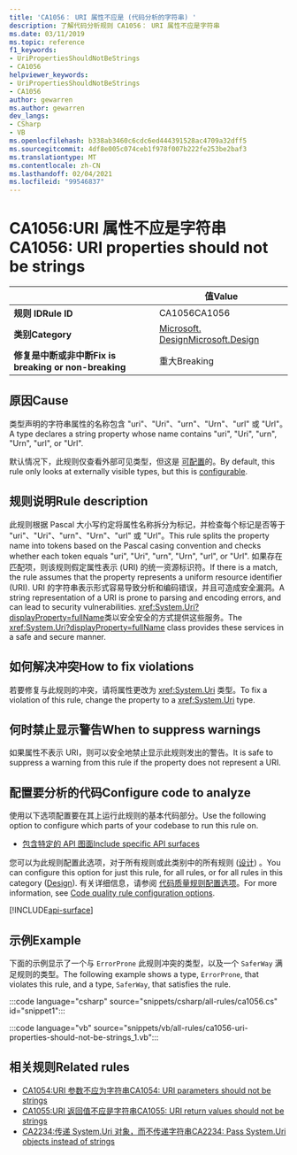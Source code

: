 ```yaml
---
title: 'CA1056： URI 属性不应是 (代码分析的字符串) '
description: 了解代码分析规则 CA1056： URI 属性不应是字符串
ms.date: 03/11/2019
ms.topic: reference
f1_keywords:
- UriPropertiesShouldNotBeStrings
- CA1056
helpviewer_keywords:
- UriPropertiesShouldNotBeStrings
- CA1056
author: gewarren
ms.author: gewarren
dev_langs:
- CSharp
- VB
ms.openlocfilehash: b338ab3460c6cdc6ed444391528ac4709a32dff5
ms.sourcegitcommit: 4df8e005c074ceb1f978f007b222fe253be2baf3
ms.translationtype: MT
ms.contentlocale: zh-CN
ms.lasthandoff: 02/04/2021
ms.locfileid: "99546837"
---
```

# <a name="ca1056-uri-properties-should-not-be-strings"></a><span data-ttu-id="cc08b-103">CA1056:URI 属性不应是字符串</span><span class="sxs-lookup"><span data-stu-id="cc08b-103">CA1056: URI properties should not be strings</span></span>

| | <span data-ttu-id="cc08b-104">值</span><span class="sxs-lookup"><span data-stu-id="cc08b-104">Value</span></span> |
|-|-|
| <span data-ttu-id="cc08b-105">**规则 ID**</span><span class="sxs-lookup"><span data-stu-id="cc08b-105">**Rule ID**</span></span> |<span data-ttu-id="cc08b-106">CA1056</span><span class="sxs-lookup"><span data-stu-id="cc08b-106">CA1056</span></span>|
| <span data-ttu-id="cc08b-107">**类别**</span><span class="sxs-lookup"><span data-stu-id="cc08b-107">**Category**</span></span> |[<span data-ttu-id="cc08b-108">Microsoft. Design</span><span class="sxs-lookup"><span data-stu-id="cc08b-108">Microsoft.Design</span></span>](design-warnings.md)|
| <span data-ttu-id="cc08b-109">**修复是中断或非中断**</span><span class="sxs-lookup"><span data-stu-id="cc08b-109">**Fix is breaking or non-breaking**</span></span> |<span data-ttu-id="cc08b-110">重大</span><span class="sxs-lookup"><span data-stu-id="cc08b-110">Breaking</span></span>|

## <a name="cause"></a><span data-ttu-id="cc08b-111">原因</span><span class="sxs-lookup"><span data-stu-id="cc08b-111">Cause</span></span>

<span data-ttu-id="cc08b-112">类型声明的字符串属性的名称包含 "uri"、"Uri"、"urn"、"Urn"、"url" 或 "Url"。</span><span class="sxs-lookup"><span data-stu-id="cc08b-112">A type declares a string property whose name contains "uri", "Uri", "urn", "Urn", "url", or "Url".</span></span>

<span data-ttu-id="cc08b-113">默认情况下，此规则仅查看外部可见类型，但这是 [可配置](#configure-code-to-analyze)的。</span><span class="sxs-lookup"><span data-stu-id="cc08b-113">By default, this rule only looks at externally visible types, but this is [configurable](#configure-code-to-analyze).</span></span>

## <a name="rule-description"></a><span data-ttu-id="cc08b-114">规则说明</span><span class="sxs-lookup"><span data-stu-id="cc08b-114">Rule description</span></span>

<span data-ttu-id="cc08b-115">此规则根据 Pascal 大小写约定将属性名称拆分为标记，并检查每个标记是否等于 "uri"、"Uri"、"urn"、"Urn"、"url" 或 "Url"。</span><span class="sxs-lookup"><span data-stu-id="cc08b-115">This rule splits the property name into tokens based on the Pascal casing convention and checks whether each token equals "uri", "Uri", "urn", "Urn", "url", or "Url".</span></span> <span data-ttu-id="cc08b-116">如果存在匹配项，则该规则假定属性表示 (URI) 的统一资源标识符。</span><span class="sxs-lookup"><span data-stu-id="cc08b-116">If there is a match, the rule assumes that the property represents a uniform resource identifier (URI).</span></span> <span data-ttu-id="cc08b-117">URI 的字符串表示形式容易导致分析和编码错误，并且可造成安全漏洞。</span><span class="sxs-lookup"><span data-stu-id="cc08b-117">A string representation of a URI is prone to parsing and encoding errors, and can lead to security vulnerabilities.</span></span> <span data-ttu-id="cc08b-118"><xref:System.Uri?displayProperty=fullName>类以安全安全的方式提供这些服务。</span><span class="sxs-lookup"><span data-stu-id="cc08b-118">The <xref:System.Uri?displayProperty=fullName> class provides these services in a safe and secure manner.</span></span>

## <a name="how-to-fix-violations"></a><span data-ttu-id="cc08b-119">如何解决冲突</span><span class="sxs-lookup"><span data-stu-id="cc08b-119">How to fix violations</span></span>

<span data-ttu-id="cc08b-120">若要修复与此规则的冲突，请将属性更改为 <xref:System.Uri> 类型。</span><span class="sxs-lookup"><span data-stu-id="cc08b-120">To fix a violation of this rule, change the property to a <xref:System.Uri> type.</span></span>

## <a name="when-to-suppress-warnings"></a><span data-ttu-id="cc08b-121">何时禁止显示警告</span><span class="sxs-lookup"><span data-stu-id="cc08b-121">When to suppress warnings</span></span>

<span data-ttu-id="cc08b-122">如果属性不表示 URI，则可以安全地禁止显示此规则发出的警告。</span><span class="sxs-lookup"><span data-stu-id="cc08b-122">It is safe to suppress a warning from this rule if the property does not represent a URI.</span></span>

## <a name="configure-code-to-analyze"></a><span data-ttu-id="cc08b-123">配置要分析的代码</span><span class="sxs-lookup"><span data-stu-id="cc08b-123">Configure code to analyze</span></span>

<span data-ttu-id="cc08b-124">使用以下选项配置要在其上运行此规则的基本代码部分。</span><span class="sxs-lookup"><span data-stu-id="cc08b-124">Use the following option to configure which parts of your codebase to run this rule on.</span></span>

- [<span data-ttu-id="cc08b-125">包含特定的 API 图面</span><span class="sxs-lookup"><span data-stu-id="cc08b-125">Include specific API surfaces</span></span>](#include-specific-api-surfaces)

<span data-ttu-id="cc08b-126">您可以为此规则配置此选项，对于所有规则或此类别中的所有规则 ([设计](design-warnings.md)) 。</span><span class="sxs-lookup"><span data-stu-id="cc08b-126">You can configure this option for just this rule, for all rules, or for all rules in this category ([Design](design-warnings.md)).</span></span> <span data-ttu-id="cc08b-127">有关详细信息，请参阅 [代码质量规则配置选项](../code-quality-rule-options.md)。</span><span class="sxs-lookup"><span data-stu-id="cc08b-127">For more information, see [Code quality rule configuration options](../code-quality-rule-options.md).</span></span>

[!INCLUDE[api-surface](~/includes/code-analysis/api-surface.md)]

## <a name="example"></a><span data-ttu-id="cc08b-128">示例</span><span class="sxs-lookup"><span data-stu-id="cc08b-128">Example</span></span>

<span data-ttu-id="cc08b-129">下面的示例显示了一个与 `ErrorProne` 此规则冲突的类型，以及一个 `SaferWay` 满足规则的类型。</span><span class="sxs-lookup"><span data-stu-id="cc08b-129">The following example shows a type, `ErrorProne`, that violates this rule, and a type, `SaferWay`, that satisfies the rule.</span></span>

:::code language="csharp" source="snippets/csharp/all-rules/ca1056.cs" id="snippet1":::

:::code language="vb" source="snippets/vb/all-rules/ca1056-uri-properties-should-not-be-strings_1.vb":::

## <a name="related-rules"></a><span data-ttu-id="cc08b-130">相关规则</span><span class="sxs-lookup"><span data-stu-id="cc08b-130">Related rules</span></span>

- [<span data-ttu-id="cc08b-131">CA1054:URI 参数不应为字符串</span><span class="sxs-lookup"><span data-stu-id="cc08b-131">CA1054: URI parameters should not be strings</span></span>](ca1054.md)
- [<span data-ttu-id="cc08b-132">CA1055:URI 返回值不应是字符串</span><span class="sxs-lookup"><span data-stu-id="cc08b-132">CA1055: URI return values should not be strings</span></span>](ca1055.md)
- [<span data-ttu-id="cc08b-133">CA2234:传递 System.Uri 对象，而不传递字符串</span><span class="sxs-lookup"><span data-stu-id="cc08b-133">CA2234: Pass System.Uri objects instead of strings</span></span>](ca2234.md)
